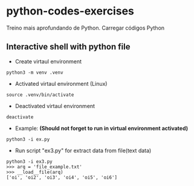 # python-codes-exercises
Treino mais aprofundando de Python. Carregar códigos Python

## Interactive shell with python file
- Create virtaul environment
```
python3 -m venv .venv
```
- Activated virtaul environment (Linux)
```
source .venv/bin/activate
```
- Deactivated virtaul environment
```
deactivate
```
- Example: **(Should not forget to run in virtual environment activated)**
```
python3 -i ex.py
```
- Run script "ex3.py" for extract data from file(text data)
```
python3 -i ex3.py
>>> arq = 'file_example.txt'
>>> __load__file(arq)
['oi', 'oi2', 'oi3', 'oi4', 'oi5', 'oi6']
```
